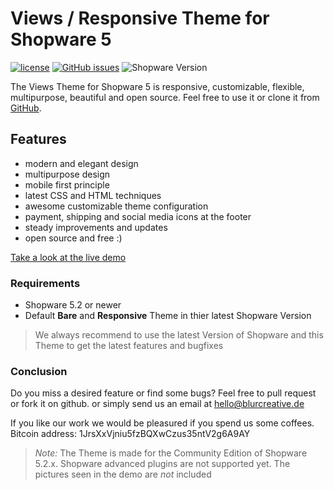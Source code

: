 # Views / Responsive Theme for Shopware 5

[![license](https://img.shields.io/github/license/Blur-Creative/theme-views.svg)](LICENSE)
[![GitHub issues](https://img.shields.io/github/issues/Blur-Creative/theme-views.svg)](https://github.com/Blur-Creative/theme-views/issues) 
![Shopware Version](https://img.shields.io/badge/Shopware-5.2%20or%20newer-blue.svg)

The Views Theme for Shopware 5 is responsive, customizable, flexible, multipurpose, beautiful and open source.
Feel free to use it or clone it from [GitHub](https://github.com/Blur-Creative/theme-views.git).

## Features

- modern and elegant design
- multipurpose design
- mobile first principle
- latest CSS and HTML techniques
- awesome customizable theme configuration
- payment, shipping and social media icons at the footer
- steady improvements and updates
- open source and free :)

[Take a look at the live demo](http://views.blurcreative.de/)

### Requirements

- Shopware 5.2 or newer
- Default **Bare** and **Responsive** Theme in thier latest Shopware Version

> We always recommend to use the latest Version of Shopware and this Theme to get the latest features and bugfixes

### Conclusion

Do you miss a desired feature or find some bugs? Feel free to pull request or fork it on github.
or simply send us an email at hello@blurcreative.de

If you like our work we would be pleasured if you spend us some coffees.
Bitcoin address: 1JrsXxVjniu5fzBQXwCzus35ntV2g6A9AY

> *Note:* The Theme is made for the Community Edition of Shopware 5.2.x. Shopware advanced plugins are not supported yet.
> The pictures seen in the demo are *not* included 
